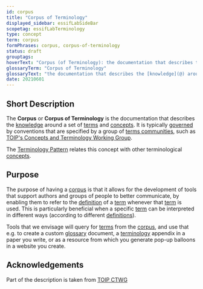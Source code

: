 ```yaml
---
id: corpus
title: "Corpus of Terminology"
displayed_sidebar: essifLabSideBar
scopetag: essifLabTerminology
type: concept
term: corpus
formPhrases: corpus, corpus-of-terminology
status: draft
grouptags:
hoverText: "Corpus (of Terminology): the documentation that describes the Knowledge around a set of Terms and Concepts."
glossaryTerm: "Corpus of Terminology"
glossaryText: "the documentation that describes the [knowledge](@) around a set of [term](@) and [concept](@)."
date: 20210601
---
```


## Short Description
The **Corpus** or **Corpus of Terminology** is the documentation that describes the [knowledge](@) around a set of [terms](@) and [concepts](@). It is typically [governed](governance@) by conventions that are specified by a group of [terms communities](terms-community@), such as [TOIP's Concepts and Terminology Working Group](https://wiki.trustoverip.org/pages/viewpage.action?pageId=65700).

The [Terminology Pattern](pattern-terminology@) relates this concept with other terminological [concepts](@).

## Purpose
The purpose of having a [corpus](@) is that it allows for the development of tools that support authors and groups of people to better communicate, by enabling them to refer to the [definition](@) of a [term](@) whenever that [term](@) is used. This is particularly beneficial when a specific [term](@) can be interpreted in different ways (according to different [definitions](@)).

Tools that we envisage will query for [terms](@) from the [corpus](@), and use that e.g. to create a custom [glossary](@) document, a [terminology](@) appendix in a paper you write, or as a resource from which you generate pop-up balloons in a website you create.

## Acknowledgements

Part of the description is taken from [TOIP CTWG](https://github.com/trustoverip/ctwg/wiki//corpus)